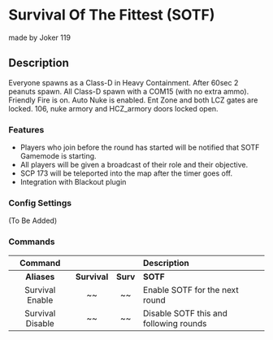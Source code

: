 Survival Of The Fittest (SOTF)
======
made by Joker 119
## Description
Everyone spawns as a Class-D in Heavy Containment. After 60sec 2 peanuts spawn. All Class-D spawn with a COM15 (with no extra ammo). 
Friendly Fire is on. Auto Nuke is enabled. Ent Zone and both LCZ gates are locked. 106, nuke armory and HCZ_armory doors locked open.

### Features
 - Players who join before the round has started will be notified that SOTF Gamemode is starting.
 - All players will be given a broadcast of their role and their objective.
 - SCP 173 will be teleported into the map after the timer goes off.
 - Integration with Blackout plugin

### Config Settings
  (To Be Added)

### Commands
  Command |  |  | Description
:---: | :---: | :---: | :------
**Aliases** | **Survival** | **Surv** | **SOTF**
Survival Enable | ~~ | ~~ | Enable SOTF for the next round
Survival Disable | ~~ | ~~ | Disable SOTF this and following rounds

